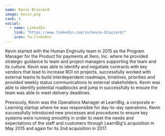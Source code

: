 ```yaml
---
name: Kevin Blazzard
image: kevin.png
rank: 5
social:
  - name: LinkedIn
    link: "https://www.linkedin.com/in/kevin-blazzard/"
    icon: fa-linkedin
---
```

Kevin started with the Human Enginuity team in 2015 as the Program Manager for the Product for payments at Xero, Inc. where he provided strategic guidance to team and project managers supporting the team and its culture. Kevin was able to identify and negotiate contracts with key vendors that lead to increase ROI on projects, successfully worked with external teams to build interdependent roadmaps, timelines, priorities and provided weekly status communications to external stakeholders.  Kevin was able to identify potential roadblocks and jump in successfully to ensure the team was able to meet delivery deadlines.

Previously, Kevin was the Operations Manager at LearnBig, a corporate e-Learning startup where he was responsible for day-to-day operations. Kevin successfully introduced new processes and procedures to ensure key systems were running smoothly in order to meet the needs and expectations of the staff and customers through LearnBig's acquisition in May 2015 and again for its 2nd acquisition in 2017.
